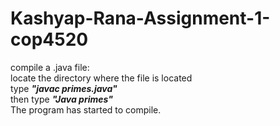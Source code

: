 # Kashyap-Rana-Assignment-1-cop4520

compile a .java file:  
locate the directory where the file is located  
type ***"javac primes.java"***  
then type ***"Java primes"***  
The program has started to compile.
